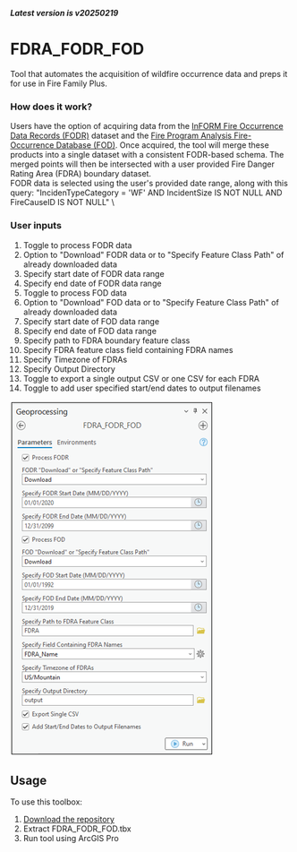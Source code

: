 ***Latest version is v20250219***

# FDRA_FODR_FOD

Tool that automates the acquisition of wildfire occurrence data and preps it for use in Fire Family Plus.

### How does it work?

Users have the option of acquiring data from the [InFORM Fire Occurrence Data Records (FODR)](https://data-nifc.opendata.arcgis.com/datasets/nifc::inform-fire-occurrence-data-records/about) dataset and the [Fire Program Analysis Fire-Occurrence Database (FOD)](https://www.fs.usda.gov/rds/archive/catalog/RDS-2013-0009.6). Once acquired, the tool will merge these products into a single dataset with a consistent FODR-based schema. The merged points will then be intersected with a user provided Fire Danger Rating Area (FDRA) boundary dataset.
\
FODR data is selected using the user's provided date range, along with this query: "IncidenTypeCategory = 'WF' AND IncidentSize IS NOT NULL AND FireCauseID IS NOT NULL"
\

### User inputs
1. Toggle to process FODR data
2. Option to "Download" FODR data or to "Specify Feature Class Path" of already downloaded data
3. Specify start date of FODR data range
4. Specify end date of FODR data range
5. Toggle to process FOD data
6. Option to "Download" FOD data or to "Specify Feature Class Path" of already downloaded data
7. Specify start date of FOD data range
8. Specify end date of FOD data range
9. Specify path to FDRA boundary feature class
10. Specify FDRA feature class field containing FDRA names
11. Specify Timezone of FDRAs
12. Specify Output Directory
13. Toggle to export a single output CSV or one CSV for each FDRA
14. Toggle to add user specified start/end dates to output filenames
   
![screenshot_FDRAFODRFOD_1.png](https://github.com/mpanunto/FDRA_FODR_FOD/blob/main/screenshot_FDRAFODRFOD_1.png)



## Usage

To use this toolbox:
1. [Download the repository](https://github.com/mpanunto/FDRA_FODR_FOD/archive/refs/heads/main.zip)
2. Extract FDRA_FODR_FOD.tbx
3. Run tool using ArcGIS Pro

